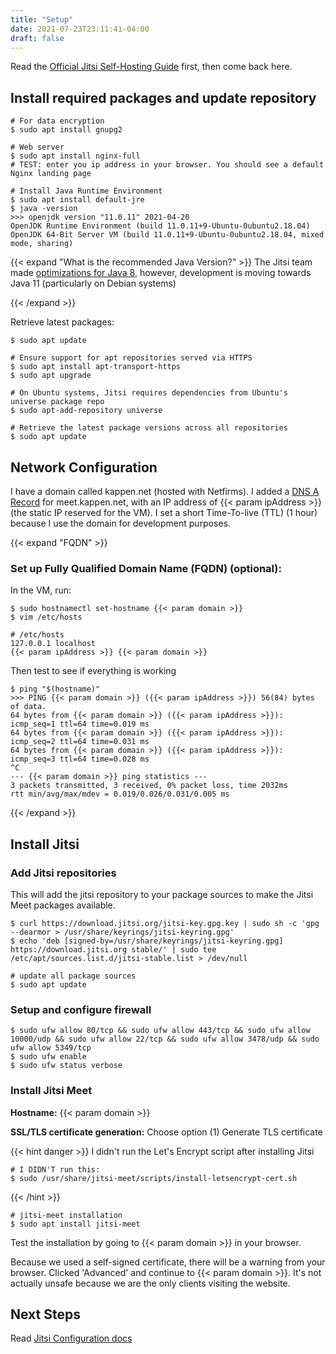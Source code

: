 ```yaml
---
title: "Setup"
date: 2021-07-23T23:11:41-04:00
draft: false
---
```


Read the [Official Jitsi Self-Hosting Guide](https://jitsi.github.io/handbook/docs/devops-guide/devops-guide-quickstart) first, then come back here.

## Install required packages and update repository

```Shell
# For data encryption
$ sudo apt install gnupg2

# Web server
$ sudo apt install nginx-full
# TEST: enter you ip address in your browser. You should see a default Nginx landing page

# Install Java Runtime Environment
$ sudo apt install default-jre
$ java -version
>>> openjdk version "11.0.11" 2021-04-20
OpenJDK Runtime Environment (build 11.0.11+9-Ubuntu-0ubuntu2.18.04)
OpenJDK 64-Bit Server VM (build 11.0.11+9-Ubuntu-0ubuntu2.18.04, mixed mode, sharing)
```

{{< expand "What is the recommended Java Version?" >}}
The Jitsi team made [optimizations for Java 8](https://community.jitsi.org/t/what-is-the-recommend-java-version/28955/2), however, development is moving towards Java 11 (particularly on Debian systems)

{{< /expand >}}

Retrieve latest packages:

```Shell
$ sudo apt update

# Ensure support for apt repositories served via HTTPS
$ sudo apt install apt-transport-https
$ sudo apt upgrade

# On Ubuntu systems, Jitsi requires dependencies from Ubuntu's universe package repo
$ sudo apt-add-repository universe

# Retrieve the latest package versions across all repositories
$ sudo apt update
```

## Network Configuration

I have a domain called kappen.net (hosted with Netfirms). I added a [DNS A Record](https://www.cloudflare.com/en-ca/learning/dns/dns-records/dns-a-record/) for meet.kappen.net, with an IP address of {{< param ipAddress >}} (the static IP reserved for the VM). I set a short Time-To-live (TTL) (1 hour) because I use the domain for development purposes.

{{< expand "FQDN" >}}

### Set up Fully Qualified Domain Name (FQDN) (optional):

In the VM, run:

```Shell
$ sudo hostnamectl set-hostname {{< param domain >}}
$ vim /etc/hosts

# /etc/hosts
127.0.0.1 localhost
{{< param ipAddress >}} {{< param domain >}}
```

Then test to see if everything is working

```Shell
$ ping "$(hostname)"
>>> PING {{< param domain >}} ({{< param ipAddress >}}) 56(84) bytes of data.
64 bytes from {{< param domain >}} ({{< param ipAddress >}}): icmp_seq=1 ttl=64 time=0.019 ms
64 bytes from {{< param domain >}} ({{< param ipAddress >}}): icmp_seq=2 ttl=64 time=0.031 ms
64 bytes from {{< param domain >}} ({{< param ipAddress >}}): icmp_seq=3 ttl=64 time=0.028 ms
^C
--- {{< param domain >}} ping statistics ---
3 packets transmitted, 3 received, 0% packet loss, time 2032ms
rtt min/avg/max/mdev = 0.019/0.026/0.031/0.005 ms
```

{{< /expand >}}

## Install Jitsi

### Add Jitsi repositories

This will add the jitsi repository to your package sources to make the Jitsi Meet packages available.

```Shell
$ curl https://download.jitsi.org/jitsi-key.gpg.key | sudo sh -c 'gpg --dearmor > /usr/share/keyrings/jitsi-keyring.gpg'
$ echo 'deb [signed-by=/usr/share/keyrings/jitsi-keyring.gpg] https://download.jitsi.org stable/' | sudo tee /etc/apt/sources.list.d/jitsi-stable.list > /dev/null

# update all package sources
$ sudo apt update
```

### Setup and configure firewall

```Shell
$ sudo ufw allow 80/tcp && sudo ufw allow 443/tcp && sudo ufw allow 10000/udp && sudo ufw allow 22/tcp && sudo ufw allow 3478/udp && sudo ufw allow 5349/tcp
$ sudo ufw enable
$ sudo ufw status verbose
```

### Install Jitsi Meet

**Hostname:** {{< param domain >}}

**SSL/TLS certificate generation:** Choose option (1) Generate TLS certificate

{{< hint danger >}}
I didn't run the Let's Encrypt script after installing Jitsi
```Shell
# I DIDN'T run this:
$ sudo /usr/share/jitsi-meet/scripts/install-letsencrypt-cert.sh
```
{{< /hint >}}

```Shell
# jitsi-meet installation
$ sudo apt install jitsi-meet
```

Test the installation by going to {{< param domain >}} in your browser.

Because we used a self-signed certificate, there will be a warning from your browser.
Clicked 'Advanced' and continue to {{< param domain >}}. 
It's not actually unsafe because we are the only clients visiting the website.

## Next Steps

Read [Jitsi Configuration docs](/ubuntu18/jitsi/configuration)
